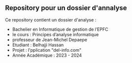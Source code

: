 ## Repository pour un dossier d'annalyse ##

Ce repository contient un dossier d'analyse :
- Bachelier en Informatique de gestion de l’EPFC
- le cours : Principes d’analyse informatique 
- professeur de Jean-Michel Depaepe
- Etudiant : Belhajji Hassan
- Projet : l'pplication "del-info.com"
- Année Académique : 2023 - 2024

